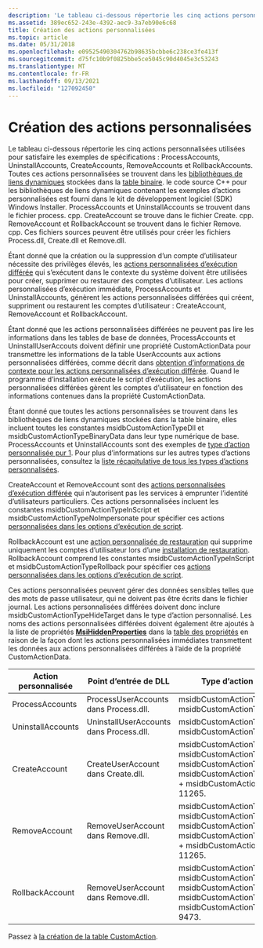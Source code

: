 ```yaml
---
description: 'Le tableau ci-dessous répertorie les cinq actions personnalisées utilisées pour satisfaire les exemples de spécifications : ProcessAccounts, UninstallAccounts, CreateAccounts, RemoveAccounts et RollbackAccounts.'
ms.assetid: 389ec652-243e-4392-aec9-3a7eb90e6c68
title: Création des actions personnalisées
ms.topic: article
ms.date: 05/31/2018
ms.openlocfilehash: e09525490304762b98635bcbbe6c238ce3fe413f
ms.sourcegitcommit: d75fc10b9f0825bbe5ce5045c90d4045e3c53243
ms.translationtype: MT
ms.contentlocale: fr-FR
ms.lasthandoff: 09/13/2021
ms.locfileid: "127092450"
---
```

# <a name="authoring-the-custom-actions"></a>Création des actions personnalisées

Le tableau ci-dessous répertorie les cinq actions personnalisées utilisées pour satisfaire les exemples de spécifications : ProcessAccounts, UninstallAccounts, CreateAccounts, RemoveAccounts et RollbackAccounts. Toutes ces actions personnalisées se trouvent dans les [bibliothèques de liens dynamiques](dynamic-link-libraries.md) stockées dans la [table binaire](binary-table.md). le code source C++ pour les bibliothèques de liens dynamiques contenant les exemples d’actions personnalisées est fourni dans le kit de développement logiciel (SDK) Windows Installer. ProcessAccounts et UninstallAccounts se trouvent dans le fichier process. cpp. CreateAccount se trouve dans le fichier Create. cpp. RemoveAccount et RollbackAccount se trouvent dans le fichier Remove. cpp. Ces fichiers sources peuvent être utilisés pour créer les fichiers Process.dll, Create.dll et Remove.dll.

Étant donné que la création ou la suppression d’un compte d’utilisateur nécessite des privilèges élevés, les [actions personnalisées d’exécution différée](deferred-execution-custom-actions.md) qui s’exécutent dans le contexte du système doivent être utilisées pour créer, supprimer ou restaurer des comptes d’utilisateur. Les actions personnalisées d’exécution immédiate, ProcessAccounts et UninstallAccounts, génèrent les actions personnalisées différées qui créent, suppriment ou restaurent les comptes d’utilisateur : CreateAccount, RemoveAccount et RollbackAccount.

Étant donné que les actions personnalisées différées ne peuvent pas lire les informations dans les tables de base de données, ProcessAccounts et UninstallUserAccouts doivent définir une propriété CustomActionData pour transmettre les informations de la table UserAccounts aux actions personnalisées différées, comme décrit dans [obtention d’informations de contexte pour les actions personnalisées d’exécution différée](obtaining-context-information-for-deferred-execution-custom-actions.md). Quand le programme d’installation exécute le script d’exécution, les actions personnalisées différées gèrent les comptes d’utilisateur en fonction des informations contenues dans la propriété CustomActionData.

Étant donné que toutes les actions personnalisées se trouvent dans les bibliothèques de liens dynamiques stockées dans la table binaire, elles incluent toutes les constantes msidbCustomActionTypeDll et msidbCustomActionTypeBinaryData dans leur type numérique de base. ProcessAccounts et UninstallAccounts sont des exemples de [type d’action personnalisée pur 1](custom-action-type-1.md). Pour plus d’informations sur les autres types d’actions personnalisées, consultez la [liste récapitulative de tous les types d’actions personnalisées](summary-list-of-all-custom-action-types.md).

CreateAccount et RemoveAccount sont des [actions personnalisées d’exécution différée](deferred-execution-custom-actions.md) qui n’autorisent pas les services à emprunter l’identité d’utilisateurs particuliers. Ces actions personnalisées incluent les constantes msidbCustomActionTypeInScript et msidbCustomActionTypeNoImpersonate pour spécifier ces actions [personnalisées dans les options d’exécution de script](custom-action-in-script-execution-options.md).

RollbackAccount est une [action personnalisée de restauration](rollback-custom-actions.md) qui supprime uniquement les comptes d’utilisateur lors d’une [installation de restauration](rollback-installation.md). RollbackAccount comprend les constantes msidbCustomActionTypeInScript et msidbCustomActionTypeRollback pour spécifier ces [actions personnalisées dans les options d’exécution de script](custom-action-in-script-execution-options.md).

Ces actions personnalisées peuvent gérer des données sensibles telles que des mots de passe utilisateur, qui ne doivent pas être écrits dans le fichier journal. Les actions personnalisées différées doivent donc inclure msidbCustomActionTypeHideTarget dans le type d’action personnalisé. Les noms des actions personnalisées différées doivent également être ajoutés à la liste de propriétés [**MsiHiddenProperties**](msihiddenproperties.md) dans la [table des propriétés](property-table.md) en raison de la façon dont les actions personnalisées immédiates transmettent les données aux actions personnalisées différées à l’aide de la propriété CustomActionData.



| Action personnalisée     | Point d’entrée de DLL                       | Type d’action personnalisé                                                                                                                                                         |
|-------------------|---------------------------------------|----------------------------------------------------------------------------------------------------------------------------------------------------------------------------|
| ProcessAccounts   | ProcessUserAccounts dans Process.dll.   | msidbCustomActionTypeDll + msidbCustomActionTypeBinaryData = 1                                                                                                             |
| UninstallAccounts | UninstallUserAccounts dans Process.dll. | msidbCustomActionTypeDll + msidbCustomActionTypeBinaryData = 1                                                                                                             |
| CreateAccount     | CreateUserAccount dans Create.dll.      | msidbCustomActionTypeDll + msidbCustomActionTypeBinaryData + msidbCustomActionTypeInScript + msidbCustomActionTypeNoImpersonate + msidbCustomActionTypeHideTarget = 11265. |
| RemoveAccount     | RemoveUserAccount dans Remove.dll.      | msidbCustomActionTypeDll + msidbCustomActionTypeBinaryData + msidbCustomActionTypeInScript + msidbCustomActionTypeNoImpersonate + msidbCustomActionTypeHideTarget = 11265. |
| RollbackAccount   | RemoveUserAccount dans Remove.dll.      | msidbCustomActionTypeDll + msidbCustomActionTypeBinaryData + msidbCustomActionTypeInScript + msidbCustomActionTypeRollback + msidbCustomActionTypeHideTarget = 9473.       |



 

Passez à [la création de la table CustomAction](authoring-the-customaction-table.md).

 

 



